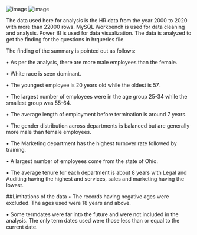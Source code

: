 ![image](https://github.com/DileshworiJ/HR-Data-Analysis-with-SQL/assets/71243817/dee7e944-0030-467f-81c6-f4ad43c50778)
![image](https://github.com/DileshworiJ/HR-Data-Analysis-with-SQL/assets/71243817/2bb01060-720a-42fb-8085-7c74cd6608f2)



The data used here for analysis is the HR data from the year 2000 to 2020 with more than 22000 rows. MySQL Workbench is used for data cleaning and analysis. Power BI is used for data visualization. The data is analyzed to get the finding for the questions in hrqueries file. 

The finding of the summary is pointed out as follows:

•	As per the analysis, there are more male employees than the female. 

•	White race is seen dominant.

•	The youngest employee is 20 years old while the oldest is 57.

•	The largest number of employees were in the age group 25-34 while the smallest group was 55-64.

•	The average length of employment before termination is around 7 years.

•	The gender distribution across departments is balanced but are generally more male than female employees.

•	The Marketing department has the highest turnover rate followed by training. 

•	A largest number of employees come from the state of Ohio.

•	The average tenure for each department is about 8 years with Legal and Auditing having the highest and services, sales and marketing having the lowest.

##Limitations of the data
•	The records having negative ages were excluded. The ages used were 18 years and above.

•	Some termdates were far into the future and were not included in the analysis. The only term dates used were those less than or equal to the current date.
